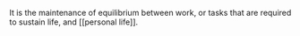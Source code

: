 It is the maintenance of equilibrium between work, or tasks that are required to sustain life, and [[personal life]].